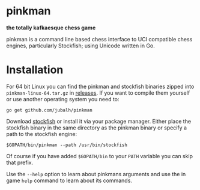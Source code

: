 # pinkman
**the totally kafkaesque chess game**

pinkman is a command line based chess interface to UCI compatible chess engines, particularly Stockfish; using Unicode written in Go.

# Installation

For 64 bit Linux you can find the pinkman and stockfish binaries zipped into `pinkman-linux-64.tar.gz` in [releases](https://github.com/jubalh/pinkman/releases).
If you want to compile them yourself or use another operating system you need to:

```
go get github.com/jubalh/pinkman
```

Download [stockfish](https://stockfishchess.org/download/) or install it via your package manager.
Either place the stockfish binary in the same directory as the pinkman binary or specify a path to the stockfish engine:

```
$GOPATH/bin/pinkman --path /usr/bin/stockfish
```

Of course if you have added `$GOPATH/bin` to your `PATH` variable you can skip that prefix.

Use the `--help` option to learn about pinkmans arguments and use the in game `help` command to learn about its commands.
